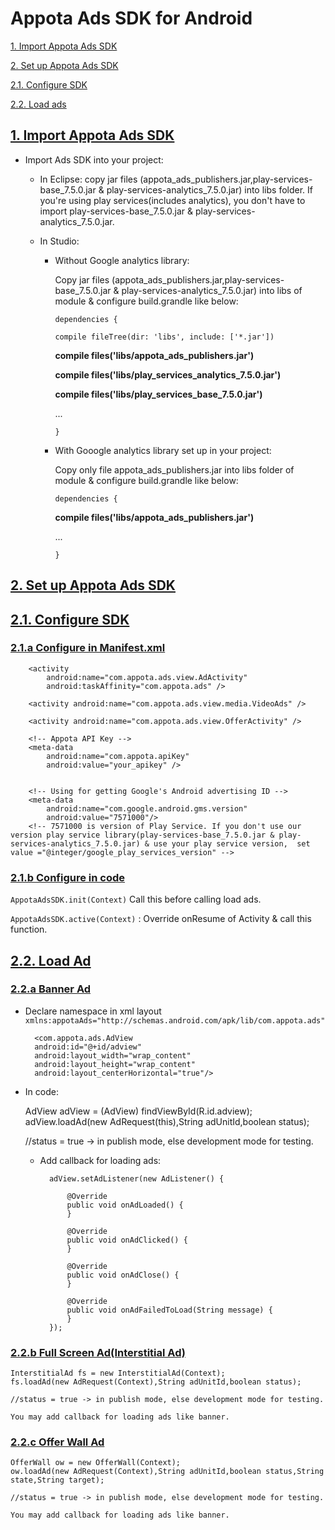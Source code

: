 #  Appota Ads SDK for Android

[1. Import Appota Ads SDK](#1-import-appota-ads-sdk)

[2. Set up Appota Ads SDK](#2-set-up-appota-ads-sdk)

[2.1. Configure SDK](#21configure-sdk)

[2.2. Load ads](#22-load-ads)

## [1. Import Appota Ads SDK]()

- Import Ads SDK into your project:

	- In Eclipse: copy jar files (appota_ads_publishers.jar,play-services-base_7.5.0.jar & play-services-analytics_7.5.0.jar) into libs folder. If you're using play services(includes analytics), you don't have to import play-services-base_7.5.0.jar & play-services-analytics_7.5.0.jar. 

	- In Studio: 
		- Without Google analytics library:
		
			Copy jar files (appota_ads_publishers.jar,play-services-base_7.5.0.jar & play-services-analytics_7.5.0.jar) into libs of module & configure build.grandle like below:

			`dependencies {`

    		`compile fileTree(dir: 'libs', include: ['*.jar'])`

    		**compile files('libs/appota_ads_publishers.jar')**

			**compile files('libs/play_services_analytics_7.5.0.jar')**

    		**compile files('libs/play_services_base_7.5.0.jar')**

			...

			`}`

		- With Gooogle analytics library set up in your project:
			
			Copy only file appota_ads_publishers.jar into libs folder of module & configure build.grandle like below:

			`dependencies {`

    		**compile files('libs/appota_ads_publishers.jar')**

			...

			`}`

## [2. Set up Appota Ads SDK]()

## [2.1. Configure SDK]()

### [2.1.a Configure in Manifest.xml]()

		<activity
            android:name="com.appota.ads.view.AdActivity"
            android:taskAffinity="com.appota.ads" />
        
        <activity android:name="com.appota.ads.view.media.VideoAds" />
        
        <activity android:name="com.appota.ads.view.OfferActivity" />
		
		<!-- Appota API Key -->
        <meta-data
            android:name="com.appota.apiKey"
            android:value="your_apikey" />
       
	
		<!-- Using for getting Google's Android advertising ID -->
        <meta-data
            android:name="com.google.android.gms.version"
            android:value="7571000"/>
		<!-- 7571000 is version of Play Service. If you don't use our version play service library(play-services-base_7.5.0.jar & play-services-analytics_7.5.0.jar) & use your play service version,  set value ="@integer/google_play_services_version" -->

### [2.1.b Configure in code]()

	
`AppotaAdsSDK.init(Context)` Call this before calling load ads.

`AppotaAdsSDK.active(Context)` : Override onResume of Activity & call this function. 

## [2.2. Load Ad]()

### [2.2.a Banner Ad]()

- Declare namespace in xml layout 
	`xmlns:appotaAds="http://schemas.android.com/apk/lib/com.appota.ads"`

		<com.appota.ads.AdView
        android:id="@+id/adview"
        android:layout_width="wrap_content"
        android:layout_height="wrap_content"
        android:layout_centerHorizontal="true"/>

- In code:

	AdView adView = (AdView) findViewById(R.id.adview);
	adView.loadAd(new AdRequest(this),String adUnitId,boolean status);

	//status = true -> in publish mode, else development mode for testing.

	* Add callback for loading ads:

			adView.setAdListener(new AdListener() {
			
				@Override
				public void onAdLoaded() {
				}

				@Override
				public void onAdClicked() {
				}
				
				@Override
				public void onAdClose() {
				}

				@Override
				public void onAdFailedToLoad(String message) {
				}
			});

### [2.2.b Full Screen Ad(Interstitial Ad)]()

	InterstitialAd fs = new InterstitialAd(Context);
	fs.loadAd(new AdRequest(Context),String adUnitId,boolean status);

	//status = true -> in publish mode, else development mode for testing.

	You may add callback for loading ads like banner.

### [2.2.c Offer Wall Ad]()

	OfferWall ow = new OfferWall(Context);
	ow.loadAd(new AdRequest(Context),String adUnitId,boolean status,String state,String target);
	
	//status = true -> in publish mode, else development mode for testing.

	You may add callback for loading ads like banner.
